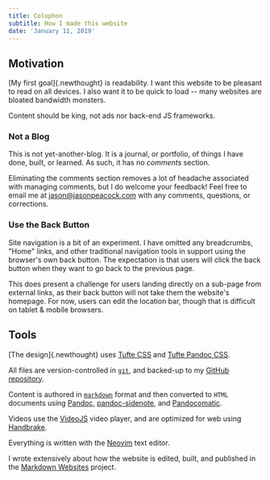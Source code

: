 ```yaml
---
title: Colophon
subtitle: How I made this website
date: 'January 11, 2019'
---
```


## Motivation

[My first goal]{.newthought} is readability. I want this website to be pleasant to read on all devices. I also want it to be quick to load -- many websites are bloated bandwidth monsters.

Content should be king, not ads nor back-end JS frameworks.

### Not a Blog

This is not yet-another-blog. It is a journal, or portfolio, of things I have done, built, or learned. As such, it has no *comments* section.

Eliminating the comments section removes a lot of headache associated with managing comments, but I do welcome your feedback! Feel free to email me at <a href="mailto:jason@jasonpeacock.com">jason@jasonpeacock.com</a> with any comments, questions, or corrections.

### Use the Back Button

Site navigation is a bit of an experiment. I have omitted any breadcrumbs, "Home" links, and other traditional navigation tools in support using the browser's own back button. The expectation is that users will click the back button when they want to go back to the previous page.

This does present a challenge for users landing directly on a sub-page from external links, as their back button will not take them the website's homepage. For now, users can edit the location bar, though that is difficult on tablet & mobile browsers.

## Tools

[The design]{.newthought} uses [Tufte CSS](https://edwardtufte.github.io/tufte-css/) and [Tufte Pandoc CSS](https://github.com/jez/tufte-pandoc-css).

All files are version-controlled in [`git`](https://git-scm.com), and backed-up to my [GitHub repository](https://github.com/jasonpeacock/websites).

Content is authored in [`markdown`](https://pandoc.org/MANUAL.html#pandocs-markdown) format and then converted to `HTML` documents using [Pandoc](https://pandoc.org/), [pandoc-sidenote](https://github.com/jez/pandoc-sidenote), and [Pandocomatic](https://heerdebeer.org/Software/markdown/pandocomatic/).

Videos use the [VideoJS](https://videojs.com/) video player, and are optimized for web using [Handbrake](https://handbrake.fr/).

Everything is written with the [Neovim](https://neovim.io/) text editor.

I wrote extensively about how the website is edited, built, and published in the [Markdown Websites](../projects/markdown-websites) project.

